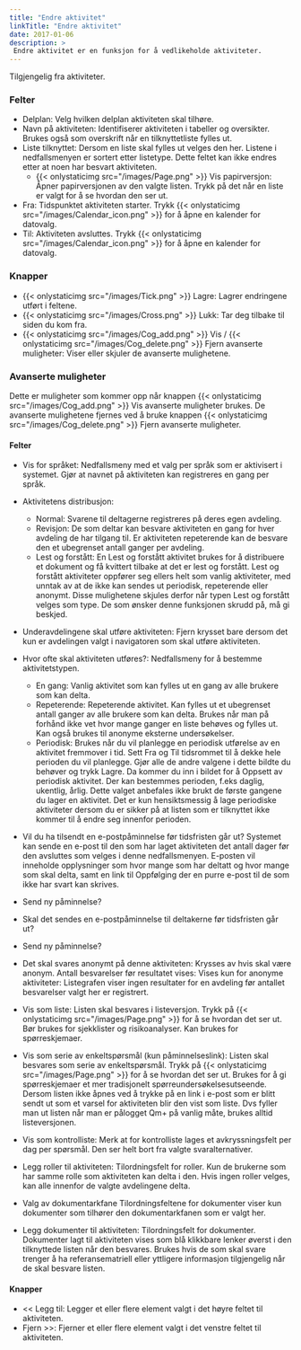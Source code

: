 ```yaml
---
title: "Endre aktivitet"
linkTitle: "Endre aktivitet"
date: 2017-01-06
description: >
 Endre aktivitet er en funksjon for å vedlikeholde aktiviteter. 
---
```

Tilgjengelig fra aktiviteter. 

### Felter

- Delplan: Velg hvilken delplan aktiviteten skal tilhøre.
- Navn på aktiviteten: Identifiserer aktiviteten i tabeller og oversikter. Brukes også som overskrift når en tilknyttetliste fylles ut.
- Liste tilknyttet: Dersom en liste skal fylles ut velges den her. Listene i nedfallsmenyen er sortert etter listetype. Dette feltet kan ikke endres etter at noen har besvart aktiviteten.
  - {{< onlystaticimg src="/images/Page.png" >}} Vis papirversjon: Åpner papirversjonen av den valgte listen. Trykk på det når en liste er valgt for å se hvordan den ser ut.
- Fra: Tidspunktet aktiviteten starter. Trykk {{< onlystaticimg src="/images/Calendar_icon.png" >}} for å åpne en kalender for datovalg.
- Til: Aktiviteten avsluttes. Trykk {{< onlystaticimg src="/images/Calendar_icon.png" >}} for å åpne en kalender for datovalg.

### Knapper

- {{< onlystaticimg src="/images/Tick.png" >}} Lagre: Lagrer endringene utført i feltene.
- {{< onlystaticimg src="/images/Cross.png" >}} Lukk: Tar deg tilbake til siden du kom fra.
- {{< onlystaticimg src="/images/Cog_add.png" >}} Vis / {{< onlystaticimg src="/images/Cog_delete.png" >}} Fjern avanserte muligheter: Viser eller skjuler de avanserte mulighetene.

### Avanserte muligheter

Dette er muligheter som kommer opp når knappen {{< onlystaticimg src="/images/Cog_add.png" >}} Vis avanserte muligheter brukes. De avanserte mulighetene fjernes ved å bruke knappen {{< onlystaticimg src="/images/Cog_delete.png" >}} Fjern avanserte muligheter.

#### Felter

- Vis for språket: Nedfallsmeny med et valg per språk som er aktivisert i systemet. Gjør at navnet på aktiviteten kan registreres en gang per språk.

- Aktivitetens distribusjon:
  - Normal: Svarene til deltagerne registreres på deres egen avdeling.
  - Revisjon: De som deltar kan besvare aktiviteten en gang for hver avdeling de har tilgang til. Er aktiviteten repeterende kan de besvare den et ubegrenset antall ganger per avdeling.
  - Lest og forstått: En Lest og forstått aktivitet brukes for å distribuere et dokument og få kvittert tilbake at det er lest og forstått. Lest og forstått aktiviteter oppfører seg ellers helt som vanlig aktiviteter, med unntak av at de ikke kan sendes ut periodisk, repeterende eller anonymt. Disse mulighetene skjules derfor når typen Lest og forstått velges som type. De som ønsker denne funksjonen skrudd på, må gi beskjed.

- Underavdelingene skal utføre aktiviteten: Fjern krysset bare dersom det kun er avdelingen valgt i navigatoren som skal utføre aktiviteten.

- Hvor ofte skal aktiviteten utføres?: Nedfallsmeny for å bestemme aktivitetstypen.
  - En gang: Vanlig aktivitet som kan fylles ut en gang av alle brukere som kan delta.
  - Repeterende: Repeterende aktivitet. Kan fylles ut et ubegrenset antall ganger av alle brukere som kan delta. Brukes når man på forhånd ikke vet hvor mange ganger en liste behøves og fylles ut. Kan også brukes til anonyme eksterne undersøkelser.
  - Periodisk: Brukes når du vil planlegge en periodisk utførelse av en aktivitet fremmover i tid. Sett Fra og Til tidsrommet til å dekke hele perioden du vil planlegge. Gjør alle de andre valgene i dette bildte du behøver og trykk Lagre. Da kommer du inn i bildet for å Oppsett av periodisk aktivitet. Der kan bestemmes perioden, f.eks daglig, ukentlig, årlig. Dette valget anbefales ikke brukt de første gangene du lager en aktivitet. Det er kun hensiktsmessig å lage periodiske aktiviteter dersom du er sikker på at listen som er tilknyttet ikke kommer til å endre seg innenfor perioden.
    
- Vil du ha tilsendt en e-postpåminnelse før tidsfristen går ut? Systemet kan sende en e-post til den som har laget aktiviteten det antall dager før den avsluttes som velges i denne nedfallsmenyen. E-posten vil inneholde opplysninger som hvor mange som har deltatt og hvor mange som skal delta, samt en link til Oppfølging der en purre e-post til de som ikke har svart kan skrives.
    
- Send ny påminnelse?
    
- Skal det sendes en e-postpåminnelse til deltakerne før tidsfristen går ut?
    
- Send ny påminnelse?
    
- Det skal svares anonymt på denne aktiviteten: Krysses av hvis skal være anonym.
        Antall besvarelser før resultatet vises: Vises kun for anonyme aktiviteter: Listegrafen viser ingen resultater for en avdeling før antallet besvarelser valgt her er registrert.

- Vis som liste: Listen skal besvares i listeversjon. Trykk på {{< onlystaticimg src="/images/Page.png" >}} for å se hvordan det ser ut. Bør brukes for sjekklister og risikoanalyser. Kan brukes for spørreskjemaer.
    
- Vis som serie av enkeltspørsmål (kun påminnelseslink): Listen skal besvares som serie av enkeltspørsmål. Trykk på {{< onlystaticimg src="/images/Page.png" >}} for å se hvordan det ser ut. Brukes for å gi spørreskjemaer et mer tradisjonelt spørreundersøkelsesutseende. Dersom listen ikke åpnes ved å trykke på en link i e-post som er blitt sendt ut som et varsel for aktiviteten blir den vist som liste. Dvs fyller man ut listen når man er pålogget Qm+ på vanlig måte, brukes alltid listeversjonen.
    
- Vis som kontrolliste: Merk at for kontrolliste lages et avkryssningsfelt per dag per spørsmål. Den ser helt bort fra valgte svaralternativer.
    
- Legg roller til aktiviteten: Tilordningsfelt for roller. Kun de brukerne som har samme rolle som aktiviteten kan delta i den. Hvis ingen roller velges, kan alle innenfor de valgte avdelingene delta.
    
- Valg av dokumentarkfane Tilordningsfeltene for dokumenter viser kun dokumenter som tilhører den dokumentarkfanen som er valgt her.
    
- Legg dokumenter til aktiviteten: Tilordningsfelt for dokumenter. Dokumenter lagt til aktiviteten vises som blå klikkbare lenker øverst i den tilknyttede listen når den besvares. Brukes hvis de som skal svare trenger å ha referansematriell eller yttligere informasjon tilgjengelig når de skal besvare listen.

#### Knapper

- << Legg til: Legger et eller flere element valgt i det høyre feltet til aktiviteten.
- Fjern >>: Fjerner et eller flere element valgt i det venstre feltet til aktiviteten.
